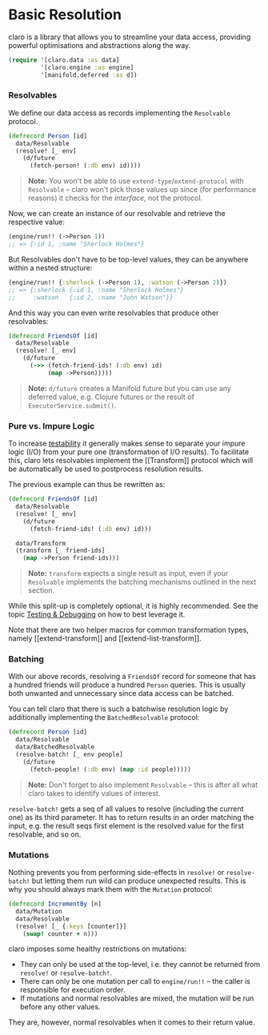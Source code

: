 # Basic Resolution

claro is a library that allows you to streamline your data access, providing
powerful optimisations and abstractions along the way.

```clojure
(require '[claro.data :as data]
         '[claro.engine :as engine]
         '[manifold.deferred :as d])
```

### Resolvables

We define our data access as records implementing the `Resolvable` protocol.

```clojure
(defrecord Person [id]
  data/Resolvable
  (resolve! [_ env]
    (d/future
      (fetch-person! (:db env) id))))
```

> __Note:__ You won't be able to use `extend-type`/`extend-protocol` with
> `Resolvable` – claro won't pick those values up since (for performance
> reasons) it checks for the _interface_, not the protocol.

Now, we can create an instance of our resolvable and retrieve the respective
value:

```clojure
(engine/run!! (->Person 1))
;; => {:id 1, :name "Sherlock Holmes"}
```

But Resolvables don't have to be top-level values, they can be anywhere within a
nested structure:

```clojure
(engine/run!! {:sherlock (->Person 1), :watson (->Person 2)})
;; => {:sherlock {:id 1, :name "Sherlock Holmes"}
;;     :watson   {:id 2, :name "John Watson"}}
```

And this way you can even write resolvables that produce other resolvables:

```clojure
(defrecord FriendsOf [id]
  data/Resolvable
  (resolve! [_ env]
    (d/future
      (->> (fetch-friend-ids! (:db env) id)
           (map ->Person)))))
```

> __Note:__ `d/future` creates a Manifold future but you can use any deferred
> value, e.g. Clojure futures or the result of `ExecutorService.submit()`.

### Pure vs. Impure Logic

To increase [testability][testing] it generally makes sense to separate your
impure logic (I/O) from your pure one (transformation of I/O results). To
facilitate this, claro lets resolvables implement the [[Transform]] protocol
which will be automatically be used to postprocess resolution results.

The previous example can thus be rewritten as:

```clojure
(defrecord FriendsOf [id]
  data/Resolvable
  (resolve! [_ env]
    (d/future
      (fetch-friend-ids! (:db env) id)))

  data/Transform
  (transform [_ friend-ids]
    (map ->Person friend-ids)))
```

> __Note:__ `transform` expects a single result as input, even if your
> `Resolvable` implements the batching mechanisms outlined in the next section.

While this split-up is completely optional, it is highly recommended. See the
topic [Testing & Debugging][testing] on how to best leverage it.

Note that there are two helper macros for common transformation types, namely
[[extend-transform]] and [[extend-list-transform]].

[testing]: 04-testing-and-debugging.md

### Batching

With our above records, resolving a `FriendsOf` record for someone that has a
hundred friends will produce a hundred `Person` queries. This is usually both
unwanted and unnecessary since data access can be batched.

You can tell claro that there is such a batchwise resolution logic by
additionally implementing the `BatchedResolvable` protocol:

```clojure
(defrecord Person [id]
  data/Resolvable
  data/BatchedResolvable
  (resolve-batch! [_ env people]
    (d/future
      (fetch-people! (:db env) (map :id people)))))
```

> __Note:__ Don't forget to also implement `Resolvable` – this is after all what
> claro takes to identify values of interest.

`resolve-batch!` gets a seq of all values to resolve (including the current one)
as its third parameter. It has to return results in an order matching the input,
e.g. the result seqs first element is the resolved value for the first
resolvable, and so on.

### Mutations

Nothing prevents you from performing side-effects in `resolve!` or
`resolve-batch!` but letting them run wild can produce unexpected results. This
is why you should always mark them with the `Mutation` protocol:

```clojure
(defrecord IncrementBy [n]
  data/Mutation
  data/Resolvable
  (resolve! [_ {:keys [counter]}]
    (swap! counter + n)))
```

claro imposes some healthy restrictions on mutations:

- They can only be used at the top-level, i.e. they cannot be returned from
  `resolve!` or `resolve-batch!`.
- There can only be one mutation per call to `engine/run!!` – the caller is
  responsible for execution order.
- If mutations and normal resolvables are mixed, the mutation will be run before
  any other values.

They are, however, normal resolvables when it comes to their return value.
